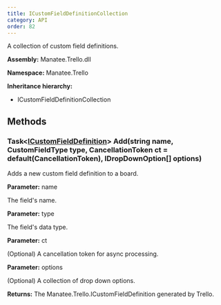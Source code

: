 ```yaml
---
title: ICustomFieldDefinitionCollection
category: API
order: 82
---
```


A collection of custom field definitions.

**Assembly:** Manatee.Trello.dll

**Namespace:** Manatee.Trello

**Inheritance hierarchy:**

- ICustomFieldDefinitionCollection

## Methods

### Task&lt;[ICustomFieldDefinition](../ICustomFieldDefinition#icustomfielddefinition)&gt; Add(string name, CustomFieldType type, CancellationToken ct = default(CancellationToken), IDropDownOption[] options)

Adds a new custom field definition to a board.

**Parameter:** name

The field&#39;s name.

**Parameter:** type

The field&#39;s data type.

**Parameter:** ct

(Optional) A cancellation token for async processing.

**Parameter:** options

(Optional) A collection of drop down options.

**Returns:** The Manatee.Trello.ICustomFieldDefinition generated by Trello.

